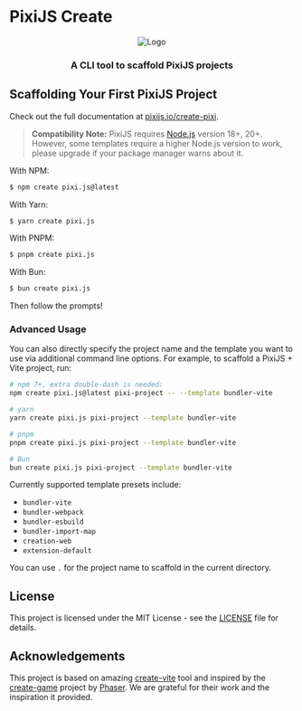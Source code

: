 # PixiJS Create

<div align="center">
<img src=".github/logo.svg" alt="Logo"/>
<h3>A CLI tool to scaffold PixiJS projects</h3>
</div>

## Scaffolding Your First PixiJS Project

Check out the full documentation at [pixijs.io/create-pixi](https://pixijs.io/create-pixi/).

> **Compatibility Note:**
> PixiJS requires [Node.js](https://nodejs.org/en/) version 18+, 20+. However, some templates require a higher Node.js version to work, please upgrade if your package manager warns about it.

With NPM:

```bash
$ npm create pixi.js@latest
```

With Yarn:

```bash
$ yarn create pixi.js
```

With PNPM:

```bash
$ pnpm create pixi.js
```

With Bun:

```bash
$ bun create pixi.js
```

Then follow the prompts!

### Advanced Usage

You can also directly specify the project name and the template you want to use via additional command line options. For example, to scaffold a PixiJS + Vite project, run:

```bash
# npm 7+, extra double-dash is needed:
npm create pixi.js@latest pixi-project -- --template bundler-vite

# yarn
yarn create pixi.js pixi-project --template bundler-vite

# pnpm
pnpm create pixi.js pixi-project --template bundler-vite

# Bun
bun create pixi.js pixi-project --template bundler-vite
```

Currently supported template presets include:

- `bundler-vite`
- `bundler-webpack`
- `bundler-esbuild`
- `bundler-import-map`
- `creation-web`
- `extension-default`

You can use `.` for the project name to scaffold in the current directory.

## License

This project is licensed under the MIT License - see the [LICENSE](LICENSE) file for details.

## Acknowledgements

This project is based on amazing [create-vite](https://github.com/vitejs/vite/tree/main/packages/create-vite) tool and inspired by the [create-game](https://github.com/phaserjs/create-game) project by [Phaser](https://phaser.io/).
We are grateful for their work and the inspiration it provided.
